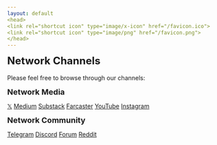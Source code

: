 ```yaml
---
layout: default
<head>
<link rel="shortcut icon" type="image/x-icon" href="/favicon.ico">
<link rel="shortcut icon" type="image/png" href="/favicon.png">
</head>
---
```

<b><font size="5">Network Channels</font></b>
<br>
<br>
Please feel free to browse through our channels: 

<b><font size="4">Network Media</font></b>

<a href="https://x.com/netxork" target="_blank">𝕏</a>
<a href="https://medium.com/@network" target="_blank">Medium</a>
<a href="https://network.substack.com/" target="_blank">Substack</a>
<a href="https://farcaster.xyz/netxork" target="_blank">Farcaster</a>
<a href="https://youtube.com/@netxork" target="_blank">YouTube</a>
<a href="https://instagram.com/netxork" target="_blank">Instagram</a>

<b><font size="4">Network Community</font></b>

<a href="https://t.me/networkfoundation" target="_blank">Telegram</a>
<a href="https://discord.gg/sCtK6YK" target="_blank">Discord</a>
<a href="https://network.flarum.cloud" target="_blank">Forum</a>
<a href="https://reddit.com/r/netxork" target="_blank">Reddit</a>




